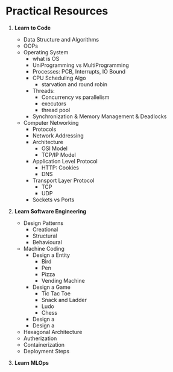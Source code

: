 # Practical Resources

1. **Learn to Code**
    - Data Structure and Algorithms
    - OOPs
    - Operating System
        - what is OS
        - UniProgramming vs MultiProgramming
        - Processes: PCB, Interrupts, IO Bound
        - CPU Scheduling Algo
            - starvation and round robin
        - Threads: 
            - Concurrency vs parallelism
            - executors
            - thread pool
        - Synchronization & Memory Management & Deadlocks
    - Computer Networking
        - Protocols
        - Network Addressing
        - Architecture
            - OSI Model
            - TCP/IP Model
        - Application Level Protocol
            - HTTP: Cookies
            - DNS
        - Transport Layer Protocol
            - TCP 
            - UDP
        - Sockets vs Ports  

4. **Learn Software Engineering**
    - Design Patterns
        - Creational 
        - Structural
        - Behavioural
    - Machine Coding 
        - Design a Entity
            - Bird
            - Pen
            - Pizza
            - Vending Machine
        - Design a Game
            - Tic Tac Toe
            - Snack and Ladder
            - Ludo
            - Chess
        - Design a 
        - Design a 
    - Hexagonal Architecture
    - Autherization
    - Containerization
    - Deployment Steps


5. **Learn MLOps**